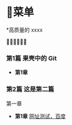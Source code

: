 # 🥡菜单

 *高质量的 xxxx

🥢🥢🥢🥢🥢🥢

### 第1篇 果壳中的 Git

- **第1章** 

### 第2篇 这是第二篇

第一章

- **第1章** [网址测试，百度](https://www.baidu.com)
